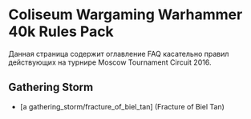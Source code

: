 # Coliseum Wargaming Warhammer 40k Rules Pack

Данная страница содержит оглавление FAQ касательно правил действующих на турнире Moscow Tournament Circuit 2016.

## Gathering Storm
* [a gathering_storm/fracture_of_biel_tan] (Fracture of Biel Tan)
